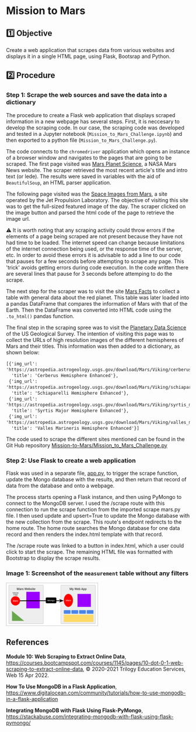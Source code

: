 # Mission to Mars

## :one: Objective
Create a web application that scrapes data from various websites and displays it in a single HTML page, using Flask, Bootsrap and Python.
 
## :two: Procedure

### Step 1: Scrape the web sources and save the data into a dictionary

The procedure to create a Flask web application that displays scraped information in a new webpage has several steps.  First, it is neccesary to develop the scraping code.  In our case, the scraping code was developed and tested in a Jupyter notebook (`Mission_to_Mars_Challenge.ipynb`) and then exported to a python file (`Mission_to_Mars_Challenge.py`). 

The code connects to the `chromedriver` application which opens an instance of a browser window and navigates to the pages that are going to be scraped. The first page visited was [Mars Planet Science](https://redplanetscience.com/), a NASA Mars News website.  The scraper retrieved the most recent article's title and intro text (or lede).  The results were saved in variables with the aid of `BeautifulSoup`, an HTML parser application.

The following page visited was the [Space Images from Mars](https://spaceimages-mars.com), a site operated by the Jet Propulsion Laboratory.  The objective of visiting this site was to get the full-sized featured image of the day. The scraper clicked on the image button and parsed the html code of  the page to retrieve the image url.

:warning: It is worth noting that any scraping activity could throw errors if the elements of a page being scraped are not present because they have not had time to be loaded.  The internet speed can change because limitations of the internet connection being used, or the response time of the server, etc.  In order to avoid these errors it is advisable to add a line to our code that pauses for a few seconds before attempting to scrape any page.  This 'trick' avoids getting errors during code execution.  In the code written there are several lines that pause for 3 seconds before attemping to do the scrape.

The next step for the scraper was to visit the site [Mars Facts](https://galaxyfacts-mars.com/) to collect a table with general data about the red planet.  This table was later loaded into a pandas DataFrame that compares the information of Mars with that of the Earth.  Then the DataFrame was converted into HTML code using the `.to_html()` pandas function.

The final step in the scraping spree was to visit the [Planetary Data Science](https://astrogeology.usgs.gov/search/results?q=hemisphere+enhanced&k1=target&v1=Mars) of the US Geological Survey.  The intention of visiting this page was to collect the URLs of high resolution images of the different hemispheres of Mars and their titles.  This information was then added to a dictionary, as shown below:
```
[{'img_url': 'https://astropedia.astrogeology.usgs.gov/download/Mars/Viking/cerberus_enhanced.tif/full.jpg',
  'title': 'Cerberus Hemisphere Enhanced'},
 {'img_url': 'https://astropedia.astrogeology.usgs.gov/download/Mars/Viking/schiaparelli_enhanced.tif/full.jpg',
  'title': 'Schiaparelli Hemisphere Enhanced'},
 {'img_url': 'https://astropedia.astrogeology.usgs.gov/download/Mars/Viking/syrtis_major_enhanced.tif/full.jpg',
  'title': 'Syrtis Major Hemisphere Enhanced'},
 {'img_url': 'https://astropedia.astrogeology.usgs.gov/download/Mars/Viking/valles_marineris_enhanced.tif/full.jpg',
  'title': 'Valles Marineris Hemisphere Enhanced'}]
```
The code used to scrape the different sites mentioned can be found in the Git Hub repository [Mission-to-Mars/Mission_to_Mars_Challenge.py](https://github.com/Peteresis/Mission-to-Mars/blob/801af5ec29a5bcab93b0667887f35f6f331d8c89/Mission_to_Mars_Challenge.py) 

### Step 2: Use Flask to create a web application

Flask was used in a separate file, [app.py](https://github.com/Peteresis/Mission-to-Mars/blob/3d1354fe3ba6bbb626275bce9c3559cd342c49d8/app.py), to trigger the scrape function, update the Mongo database with the results, and then return that record of data from the database and onto a webpage.

The process starts opening a Flask instance, and then using PyMongo to connect to the MongoDB server. I used the /scrape route with this connection to run the scrape function from the imported scrape mars.py file. I then used update and upsert=True to update the Mongo database with the new collection from the scrape. This route's endpoint redirects to the home route. The home route searches the Mongo database for one data record and then renders the index.html template with that record.

The /scrape route was linked to a button in index.html, which a user could click to start the scrape. The remaining HTML file was formatted with Bootstrap to display the scrape results.







### Image 1: Screenshot of the `measurement` table without any filters
<img src="https://github.com/Peteresis/Mission-to-Mars/blob/21b423b93bb124731b2d458dca3d4d55da9d589e/resources/data-10-5-3-1-flowchart.png" width=50% height=50%>








## References
**Module 10: Web Scraping to Extract Online Data**, https://courses.bootcampspot.com/courses/1145/pages/10-dot-0-1-web-scraping-to-extract-online-data, :copyright: 2020-2021 Trilogy Education Services, Web 15 Apr 2022.

**How To Use MongoDB in a Flask Application**, https://www.digitalocean.com/community/tutorials/how-to-use-mongodb-in-a-flask-application

**Integrating MongoDB with Flask Using Flask-PyMongo**, https://stackabuse.com/integrating-mongodb-with-flask-using-flask-pymongo/
